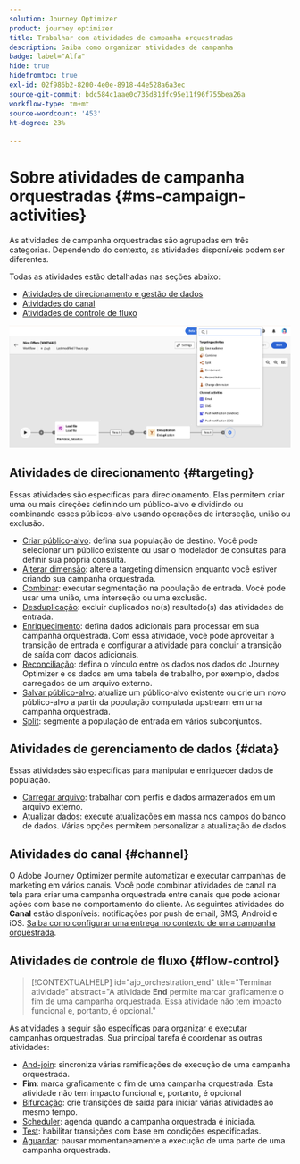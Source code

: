 ```yaml
---
solution: Journey Optimizer
product: journey optimizer
title: Trabalhar com atividades de campanha orquestradas
description: Saiba como organizar atividades de campanha
badge: label="Alfa"
hide: true
hidefromtoc: true
exl-id: 02f986b2-8200-4e0e-8918-44e528a6a3ec
source-git-commit: bdc584c1aae0c735d81dfc95e11f96f755bea26a
workflow-type: tm+mt
source-wordcount: '453'
ht-degree: 23%

---
```


# Sobre atividades de campanha orquestradas {#ms-campaign-activities}

As atividades de campanha orquestradas são agrupadas em três categorias. Dependendo do contexto, as atividades disponíveis podem ser diferentes.

Todas as atividades estão detalhadas nas seções abaixo:

* [Atividades de direcionamento e gestão de dados](#targeting)
* [Atividades do canal](#channel)
* [Atividades de controle de fluxo](#flow-control)

![](../assets/workflow-activities.png)

## Atividades de direcionamento {#targeting}

Essas atividades são específicas para direcionamento. Elas permitem criar uma ou mais direções definindo um público-alvo e dividindo ou combinando esses públicos-alvo usando operações de interseção, união ou exclusão.

* [Criar público-alvo](build-audience.md): defina sua população de destino. Você pode selecionar um público existente ou usar o modelador de consultas para definir sua própria consulta.
* [Alterar dimensão](change-dimension.md): altere a targeting dimension enquanto você estiver criando sua campanha orquestrada.
* [Combinar](combine.md): executar segmentação na população de entrada. Você pode usar uma união, uma interseção ou uma exclusão.
* [Desduplicação](deduplication.md): excluir duplicados no(s) resultado(s) das atividades de entrada.
* [Enriquecimento](enrichment.md): defina dados adicionais para processar em sua campanha orquestrada. Com essa atividade, você pode aproveitar a transição de entrada e configurar a atividade para concluir a transição de saída com dados adicionais.
* [Reconciliação](reconciliation.md): defina o vínculo entre os dados nos dados do Journey Optimizer e os dados em uma tabela de trabalho, por exemplo, dados carregados de um arquivo externo.
* [Salvar público-alvo](save-audience.md): atualize um público-alvo existente ou crie um novo público-alvo a partir da população computada upstream em uma campanha orquestrada.
* [Split](split.md): segmente a população de entrada em vários subconjuntos.

## Atividades de gerenciamento de dados {#data}

Essas atividades são específicas para manipular e enriquecer dados de população.

* [Carregar arquivo](load-file.md): trabalhar com perfis e dados armazenados em um arquivo externo.
* [Atualizar dados](update-data.md): execute atualizações em massa nos campos do banco de dados. Várias opções permitem personalizar a atualização de dados.

## Atividades do canal {#channel}

O Adobe Journey Optimizer permite automatizar e executar campanhas de marketing em vários canais. Você pode combinar atividades de canal na tela para criar uma campanha orquestrada entre canais que pode acionar ações com base no comportamento do cliente. As seguintes atividades do **Canal** estão disponíveis: notificações por push de email, SMS, Android e iOS. [Saiba como configurar uma entrega no contexto de uma campanha orquestrada](channels.md).

## Atividades de controle de fluxo {#flow-control}

>[!CONTEXTUALHELP]
>id="ajo_orchestration_end"
>title="Terminar atividade"
>abstract="A atividade **End** permite marcar graficamente o fim de uma campanha orquestrada. Essa atividade não tem impacto funcional e, portanto, é opcional."

As atividades a seguir são específicas para organizar e executar campanhas orquestradas. Sua principal tarefa é coordenar as outras atividades:

* [And-join](and-join.md): sincroniza várias ramificações de execução de uma campanha orquestrada.
* **Fim**: marca graficamente o fim de uma campanha orquestrada. Esta atividade não tem impacto funcional e, portanto, é opcional
* [Bifurcação](fork.md): crie transições de saída para iniciar várias atividades ao mesmo tempo.
* [Scheduler](scheduler.md): agenda quando a campanha orquestrada é iniciada.
* [Test](test.md): habilitar transições com base em condições especificadas.
* [Aguardar](wait.md): pausar momentaneamente a execução de uma parte de uma campanha orquestrada.
